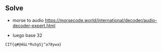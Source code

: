


## Solve

- morse to audio
https://morsecode.world/international/decoder/audio-decoder-expert.html

- luego base 32

```
CIT{q#@4&L*RuSgSj^a78ywa}
```